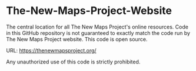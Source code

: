 # The-New-Maps-Project-Website

The central location for all The New Maps Project's online resources. Code in this GitHub repository is not guaranteed to exactly match the code run by The New Maps Project website. This code is open source.

URL: https://thenewmapsproject.org/

Any unauthorized use of this code is strictly prohibited.
